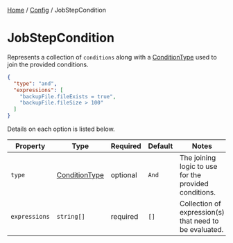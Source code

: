 [Home](/README.md) / [Config](/docs/configuration/README.md) / JobStepCondition

# JobStepCondition
Represents a collection of `conditions` along with a [ConditionType](/docs/enums/ConditionType.md) used to join the provided conditions.

```json
{
  "type": "and",
  "expressions": [
    "backupFile.fileExists = true",
    "backupFile.fileSize > 100"
  ]
}
```

Details on each option is listed below.

| Property | Type | Required | Default | Notes |
| --- | --- | ---- | ---- | --- |
| `type` | [ConditionType](/docs/enums/ConditionType.md) | optional | `And` | The joining logic to use for the provided conditions. |
| `expressions` | `string[]` | required | `[]` | Collection of expression(s) that need to be evaluated. |
